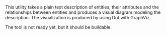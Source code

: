 This utility takes a plain text description of entities, their attributes and 
the relationships between entities and produces a visual diagram modeling the 
description. The visualization is produced by using Dot with GraphViz.

The tool is not ready yet, but it should be buildable.

